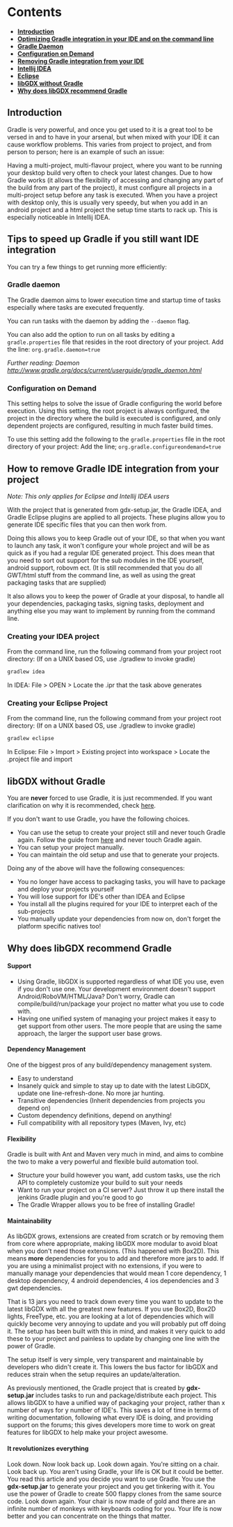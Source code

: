 # Contents

* [**Introduction**](#introduction)
* [**Optimizing Gradle integration in your IDE and on the command line**](#tips-to-speed-up-gradle-if-you-still-want-ide-integration)
 * [**Gradle Daemon**](#gradle-daemon)
 * [**Configuration on Demand**](#configuration-on-demand)
* [**Removing Gradle integration from your IDE**](#how-to-remove-gradle-ide-integration-from-your-project)
 * [**Intellij IDEA**](#creating-your-idea-project)
 * [**Eclipse**](#creating-your-eclipse-project)
* [**libGDX without Gradle**](#libgdx-without-gradle)
* [**Why does libGDX recommend Gradle**](#why-does-libgdx-recommend-gradle)


## Introduction
Gradle is very powerful, and once you get used to it is a great tool to be versed in and to have in your arsenal, but when mixed with your IDE it can cause workflow problems.  This varies from project to project, and from person to person; here is an example of such an issue:

Having a multi-project, multi-flavour project, where you want to be running your desktop build very often to check your latest changes.  Due to how Gradle works (it allows the flexibility of accessing and changing any part of the build from any part of the project), it must configure all projects in a multi-project setup before any task is executed.  When you have a project with desktop only, this is usually very speedy, but when you add in an android project and a html project the setup time starts to rack up.  This is especially noticeable in Intellij IDEA.

## Tips to speed up Gradle if you still want IDE integration

You can try a few things to get running more efficiently:

### Gradle daemon
The Gradle daemon aims to lower execution time and startup time of tasks especially where tasks are executed frequently. 

You can run tasks with the daemon by adding the `--daemon` flag.

You can also add the option to run on all tasks by editing a `gradle.properties` file that resides in the root directory of your project.
Add the line: `org.gradle.daemon=true`

_Further reading:_
_Daemon http://www.gradle.org/docs/current/userguide/gradle_daemon.html_

### Configuration on Demand
This setting helps to solve the issue of Gradle configuring the world before execution.  Using this setting, the root project is always configured, the project in the directory where the build is executed is configured, and only dependent projects are configured, resulting in much faster build times.

To use this setting add the following to the `gradle.properties` file in the root directory of your project:
Add the line; `org.gradle.configureondemand=true` 


## How to remove Gradle IDE integration from your project

_Note: This only applies for Eclipse and Intellij IDEA users_

With the project that is generated from gdx-setup.jar, the Gradle IDEA, and Gradle Eclipse plugins are applied to all projects.
These plugins allow you to generate IDE specific files that you can then work from.

Doing this allows you to keep Gradle out of your IDE, so that when you want to launch any task, it won't configure your whole project and will be as quick as if you had a regular IDE generated project.  This does mean that you need to sort out support for the sub modules in the IDE yourself, android support, robovm ect.  (It is still recommended that you do all GWT/html stuff from the command line, as well as using the great packaging tasks that are supplied)

It also allows you to keep the power of Gradle at your disposal, to handle all your dependencies, packaging tasks, signing tasks, deployment and anything else you may want to implement by running from the command line.

### Creating your IDEA project
From the command line, run the following command from your project root directory:
(If on a UNIX based OS, use ./gradlew to invoke gradle)
```groovy
gradlew idea
```

In IDEA:
File > OPEN > Locate the .ipr that the task above generates
### Creating your Eclipse Project
From the command line, run the following command from your project root directory:
(If on a UNIX based OS, use ./gradlew to invoke gradle)
```groovy
gradlew eclipse
```

In Eclipse:
File > Import > Existing project into workspace > Locate the .project file and import

## libGDX without Gradle

You are **never** forced to use Gradle, it is just recommended. If you want clarification on why it is recommended, check [here](#why-does-libgdx-recommend-gradle).

If you don't want to use Gradle, you have the following choices.

* You can use the setup to create your project still and never touch Gradle again. Follow the guide from [here](#how-to-remove-gradle-ide-integration-from-your-project) and never touch Gradle again.
* You can setup your project manually.
* You can maintain the old setup and use that to generate your projects.

Doing any of the above will have the following consequences: 
* You no longer have access to packaging tasks, you will have to package and deploy your projects yourself
* You will lose support for IDE's other than IDEA and Eclipse
* You install all the plugins required for your IDE to interpret each of the sub-projects
* You manually update your dependencies from now on, don't forget the platform specific natives too!

  
## Why does libGDX recommend Gradle

#### Support
* Using Gradle, libGDX is supported regardless of what IDE you use, even if you don't use one.  Your development environment doesn't support Android/RoboVM/HTML/Java? Don't worry, Gradle can compile/build/run/package your project no matter what you use to code with.
* Having one unified system of managing your project makes it easy to get support from other users. The more people that are using the same approach, the larger the support user base grows.

#### Dependency Management
One of the biggest pros of any build/dependency management system.
* Easy to understand
* Insanely quick and simple to stay up to date with the latest LibGDX, update one line-refresh-done. No more jar hunting.
* Transitive dependencies (Inherit dependencies from projects you depend on)
* Custom dependency definitions, depend on anything!
* Full compatibility with all repository types (Maven, Ivy, etc)

#### Flexibility
Gradle is built with Ant and Maven very much in mind, and aims to combine the two to make a very powerful and flexible build automation tool.
* Structure your build however you want, add custom tasks, use the rich API to completely customize your build to suit your needs
* Want to run your project on a CI server? Just throw it up there install the jenkins Gradle plugin and you're good to go
* The Gradle Wrapper allows you to be free of installing Gradle!

#### Maintainability
As libGDX grows, extensions are created from scratch or by removing them from core where appropriate, making libGDX more modular to avoid bloat when you don't need those extensions. (This happened with Box2D). This means **more** dependencies for you to add and therefore more jars to add.  If you are using a minimalist project with no extensions, if you were to manually manage your dependencies that would mean 1 core dependency, 1 desktop dependency, 4 android dependencies, 4 ios dependencies and 3 gwt dependencies.   

That is 13 jars you need to track down every time you want to update to the latest libGDX with all the greatest new features.  If you use Box2D, Box2D lights, FreeType, etc. you are looking at a lot of dependencies which will quickly become very annoying to update and you will probably put off doing it. The setup has been built with this in mind, and makes it very quick to add these to your project and painless to update by changing one line with the power of Gradle.    

The setup itself is very simple, very transparent and maintainable by developers who didn't create it.  This lowers the bus factor for libGDX and reduces strain when the setup requires an update/alteration.

As previously mentioned, the Gradle project that is created by **gdx-setup.jar** includes tasks to run and package/distribute each project.  This allows libGDX to have a unified way of packaging your project, rather than x number of ways for y number of IDE's.  This saves a lot of time in terms of writing documentation, following what every IDE is doing, and providing support on the forums; this gives developers more time to work on great features for libGDX to help make your project awesome.

#### It revolutionizes everything
Look down. Now look back up. Look down again. You're sitting on a chair. Look back up. You aren't using Gradle, your life is OK but it could be better. You read this article and you decide you want to use Gradle. You use the **gdx-setup.jar** to generate your project and you get tinkering with it.  You use the power of Gradle to create 500 flappy clones from the same source code. Look down again. Your chair is now made of gold and there are an infinite number of monkeys with keyboards coding for you. Your life is now better and you can concentrate on the things that matter.